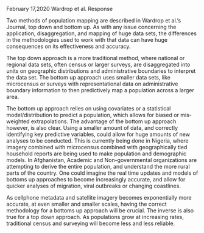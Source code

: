 February 17,2020
Wardrop et al. Response

Two methods of population mapping are described in Wardrop et al.’s Journal, top down and bottom up. As with any issue concerning the application, disaggregation, and mapping of huge data sets, the differences in the methodologies used to work with that data can have huge consequences on its effectiveness and accuracy.

The top down approach is a more traditional method, where national or regional data sets, often census or larger surveys, are disaggregated into units on geographic distributions and administrative boundaries to interpret the data set. The bottom up approach uses smaller data sets, like microcensus or surveys with representational data on administrative boundary information to then predictively map a population across a larger area. 

The bottom up approach relies on using covariates or a statistical model/distribution to predict a population, which allows for biased or mis-weighted extrapolations. The advantage of the bottom up approach however, is also clear. Using a smaller amount of data, and correctly identifying key predictive variables, could allow for huge amounts of new analyses to be conducted. This is currently being done in Nigeria, where imagery combined with microcensus combined with geographically tied household reports are being used to make population and demographic models. In Afghanistan, Academic and Non-governmental organizations are attempting to derive the entire population, and understand the more rural parts of the country. One could imagine the real time updates and models of bottoms up approaches to become increasingly accurate, and allow for quicker analyses of migration, viral outbreaks or changing coastlines.

As cellphone metadata and satellite imagery becomes exponentially more accurate, at even smaller and smaller scales, having the correct methodology for a bottoms up approach will be crucial.  The inverse is also true for a top down approach. As populations grow at increasing rates, traditional census and surveying will become less and less reliable.  
